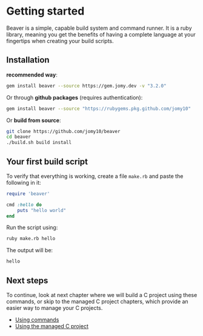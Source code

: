 # Getting started

Beaver is a simple, capable build system and command runner.
It is a ruby library, meaning you get the benefits of having a complete language
at your fingertips when creating your build scripts.

## Installation

**recommended way**:
```sh
gem install beaver --source https://gem.jomy.dev -v "3.2.0"
```

Or through **github packages** (requires authentication):

```sh
gem install beaver --source "https://rubygems.pkg.github.com/jomy10"
```

Or **build from source**:
<!-- TODO: bundler -->
```sh
git clone https://github.com/jomy10/beaver
cd beaver
./build.sh build install
```

## Your first build script

To verify that everything is working, create a file `make.rb` and paste the
following in it:
```ruby
require 'beaver'

cmd :hello do
    puts "hello world"
end
```

Run the script using:
```sh
ruby make.rb hello
```

The output will be:
```sh
hello
```

## Next steps

To continue, look at next chapter where we will build a C project using
these commands, or skip to the managed C project chapters, which provide
an easier way to manage your C projects.

- [Using commands](1-using-commands-to-build-a-c-project.md)
- [Using the managed C project](2-using-project-to-build-a-c-project.md)


